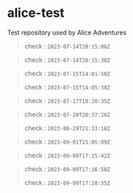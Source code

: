 # alice-test
Test repository used by Alice Adventures

> check : `2023-07-14T20:15:06Z`

> check : `2023-07-14T20:15:30Z`

> check : `2023-07-15T14:01:50Z`

> check : `2023-07-15T14:05:38Z`

> check : `2023-07-17T18:20:35Z`

> check : `2023-07-20T20:37:26Z`

> check : `2023-08-29T21:33:18Z`

> check : `2023-09-01T15:05:09Z`

> check : `2023-09-09T17:15:42Z`

> check : `2023-09-09T17:16:58Z`

> check : `2023-09-09T17:28:35Z`
